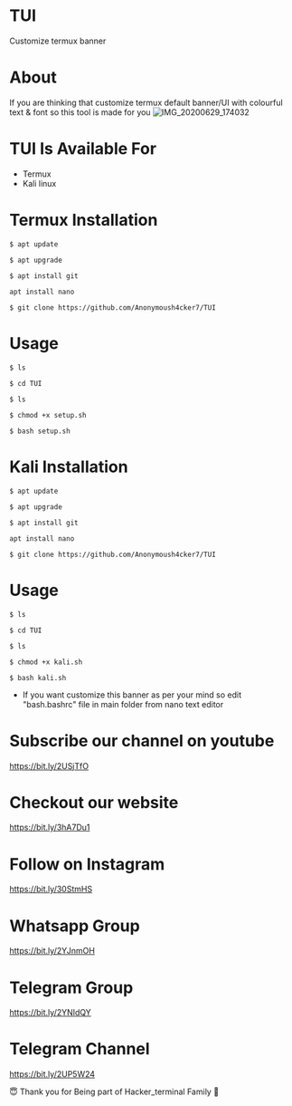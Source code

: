 # TUI
Customize termux banner
# About
If you are thinking that customize termux default banner/UI with colourful text & font so this tool is made for you
![IMG_20200629_174032](https://user-images.githubusercontent.com/65849213/86003619-b4563800-ba2f-11ea-98df-37b3be0d7f0d.jpg)

# TUI Is Available For
* Termux
* Kali linux

# Termux Installation
```
$ apt update
```
```
$ apt upgrade
```
```
$ apt install git
```
```
apt install nano
```
```
$ git clone https://github.com/Anonymoush4cker7/TUI
```

# Usage
```
$ ls
```
```
$ cd TUI
```
```
$ ls
```
```
$ chmod +x setup.sh
```
```
$ bash setup.sh
```

# Kali Installation
```
$ apt update
```
```
$ apt upgrade
```
```
$ apt install git
```
```
apt install nano
```
```
$ git clone https://github.com/Anonymoush4cker7/TUI
```

# Usage
```
$ ls
```
```
$ cd TUI
```
```
$ ls
```
```
$ chmod +x kali.sh
```
```
$ bash kali.sh
```

* If you want customize this banner as per your mind so edit "bash.bashrc" file in main folder from nano text editor 
# Subscribe our channel on youtube
https://bit.ly/2USjTfO

# Checkout our website
https://bit.ly/3hA7Du1

# Follow on Instagram
https://bit.ly/30StmHS

# Whatsapp Group
https://bit.ly/2YJnmOH

# Telegram Group
https://bit.ly/2YNIdQY

# Telegram Channel
https://bit.ly/2UP5W24

😇 Thank you for Being part of Hacker_terminal Family 🙏
